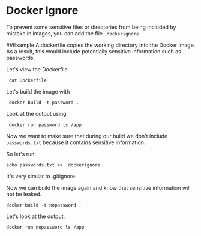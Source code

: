 # Docker Ignore
To prevent some sensitive files or directories from being included by mistake in images, you can add the file <code>.dockerignore</code>

##Example
A dockerfile copies the working directory into the Docker image. As a result, this would include potentially sensitive information such as passwords.

Let's view the Dockerfile

<code> cat Dockerfile </code>

Let's build the image with

<code> docker build -t password . </code>

Look at the output using 

<code> docker run password ls /app </code>

Now we want to make sure that during our build we don't include <code>passwords.txt</code> because it contains sensitive information.

So let's run:

<code>echo passwords.txt >> .dockerignore</code>

It's very similar to .gitignore.

Now we can build the image again and know that sensitive information will not be leaked.

<code>docker build -t  nopassword . </code>

Let's look at the output:

<code>docker run nopassword ls /app </code>
